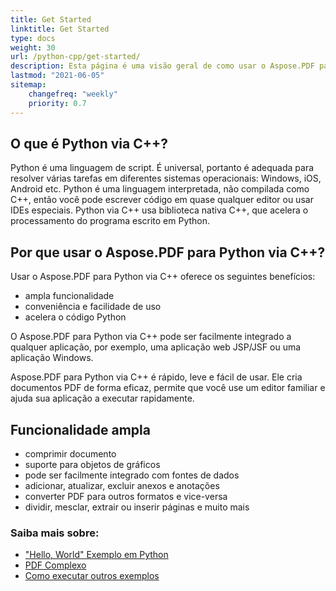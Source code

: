 ```yaml
---
title: Get Started 
linktitle: Get Started
type: docs
weight: 30
url: /python-cpp/get-started/
description: Esta página é uma visão geral de como usar o Aspose.PDF para Python via C++ para criar e editar um documento PDF
lastmod: "2021-06-05"   
sitemap: 
    changefreq: "weekly"
    priority: 0.7
---
```


## O que é Python via C++?

Python é uma linguagem de script. É universal, portanto é adequada para resolver várias tarefas em diferentes sistemas operacionais: Windows, iOS, Android etc.
Python é uma linguagem interpretada, não compilada como C++, então você pode escrever código em quase qualquer editor ou usar IDEs especiais.
Python via C++ usa biblioteca nativa C++, que acelera o processamento do programa escrito em Python.

## Por que usar o Aspose.PDF para Python via C++?

Usar o Aspose.PDF para Python via C++ oferece os seguintes benefícios:

- ampla funcionalidade
- conveniência e facilidade de uso
- acelera o código Python

O Aspose.PDF para Python via C++ pode ser facilmente integrado a qualquer aplicação, por exemplo, uma aplicação web JSP/JSF ou uma aplicação Windows.

Aspose.PDF para Python via C++ é rápido, leve e fácil de usar. Ele cria documentos PDF de forma eficaz, permite que você use um editor familiar e ajuda sua aplicação a executar rapidamente.

## Funcionalidade ampla

- comprimir documento
- suporte para objetos de gráficos
- pode ser facilmente integrado com fontes de dados
- adicionar, atualizar, excluir anexos e anotações
- converter PDF para outros formatos e vice-versa
- dividir, mesclar, extrair ou inserir páginas e muito mais

### Saiba mais sobre:

- ["Hello, World" Exemplo em Python](/pdf/python-cpp/hello-world-example/)
- [PDF Complexo](/pdf/python-cpp/complex-pdf-example/)
- [Como executar outros exemplos](/pdf/python-cpp/how-to-run-other-examples/)